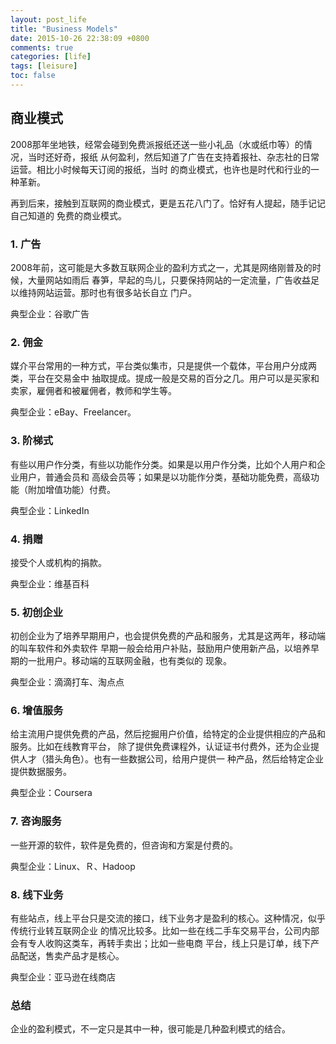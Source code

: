 ```yaml
---
layout: post_life
title: "Business Models"
date: 2015-10-26 22:38:09 +0800
comments: true
categories: [life]
tags: [leisure]
toc: false
---
```


## 商业模式

2008那年坐地铁，经常会碰到免费派报纸还送一些小礼品（水或纸巾等）的情况，当时还好奇，报纸
从何盈利，然后知道了广告在支持着报社、杂志社的日常运营。相比小时候每天订阅的报纸，当时
的商业模式，也许也是时代和行业的一种革新。

再到后来，接触到互联网的商业模式，更是五花八门了。恰好有人提起，随手记记自己知道的
免费的商业模式。

### 1. 广告

2008年前，这可能是大多数互联网企业的盈利方式之一，尤其是网络刚普及的时候，大量网站如雨后
春笋，早起的鸟儿，只要保持网站的一定流量，广告收益足以维持网站运营。那时也有很多站长自立
门户。

典型企业：谷歌广告

### 2. 佣金

媒介平台常用的一种方式，平台类似集市，只是提供一个载体，平台用户分成两类，平台在交易金中
抽取提成。提成一般是交易的百分之几。用户可以是买家和卖家，雇佣者和被雇佣者，教师和学生等。

典型企业：eBay、Freelancer。

### 3. 阶梯式

有些以用户作分类，有些以功能作分类。如果是以用户作分类，比如个人用户和企业用户，普通会员和
高级会员等；如果是以功能作分类，基础功能免费，高级功能（附加增值功能）付费。

典型企业：LinkedIn

### 4. 捐赠

接受个人或机构的捐款。

典型企业：维基百科

### 5. 初创企业

初创企业为了培养早期用户，也会提供免费的产品和服务，尤其是这两年，移动端的叫车软件和外卖软件
早期一般会给用户补贴，鼓励用户使用新产品，以培养早期的一批用户。移动端的互联网金融，也有类似的
现象。

典型企业：滴滴打车、淘点点

### 6. 增值服务

给主流用户提供免费的产品，然后挖掘用户价值，给特定的企业提供相应的产品和服务。比如在线教育平台，
除了提供免费课程外，认证证书付费外，还为企业提供人才（猎头角色）。也有一些数据公司，给用户提供一
种产品，然后给特定企业提供数据服务。

典型企业：Coursera

### 7. 咨询服务

一些开源的软件，软件是免费的，但咨询和方案是付费的。

典型企业：Linux、Ｒ、Hadoop


### 8. 线下业务

有些站点，线上平台只是交流的接口，线下业务才是盈利的核心。这种情况，似乎传统行业转互联网企业
的情况比较多。比如一些在线二手车交易平台，公司内部会有专人收购这类车，再转手卖出；比如一些电商
平台，线上只是订单，线下产品配送，售卖产品才是核心。

典型企业：亚马逊在线商店


### 总结

企业的盈利模式，不一定只是其中一种，很可能是几种盈利模式的结合。

